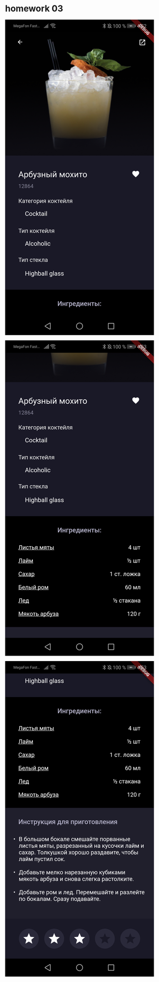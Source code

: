 # homework 03

![Screenshot 1](screenshot/flutter_01.png)

![Screenshot 2](screenshot/flutter_02.png)

![Screenshot 3](screenshot/flutter_03.png)